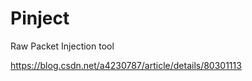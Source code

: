 Pinject
=======

Raw Packet Injection tool


https://blog.csdn.net/a4230787/article/details/80301113
